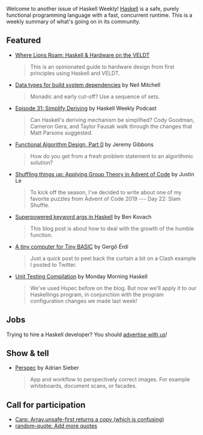 Welcome to another issue of Haskell Weekly!
[Haskell](https://www.haskell.org) is a safe, purely functional programming language with a fast, concurrent runtime.
This is a weekly summary of what's going on in its community.

## Featured

- [Where Lions Roam: Haskell & Hardware on the VELDT](https://github.com/standardsemiconductor/VELDT-getting-started/tree/8901e0126f69a1012a0997e28f532cd8a8bcca3d)
  > This is an opinionated guide to hardware design from first principles using Haskell and VELDT.

- [Data types for build system dependencies](https://neilmitchell.blogspot.com/2020/11/data-types-for-build-system-dependencies.html) by Neil Mitchell
  > Monadic and early cut-off? Use a sequence of sets.

- [Episode 31: Simplify Deriving](https://haskellweekly.news/episode/31.html) by Haskell Weekly Podcast
  > Can Haskell's deriving mechanism be simplified? Cody Goodman, Cameron Gera, and Taylor Fausak walk through the changes that Matt Parsons suggested.

- [Functional Algorithm Design, Part 0](https://blog.sigplan.org/2020/11/17/functional-algorithm-design-part-0/) by Jeremy Gibbons
  > How do you get from a fresh problem statement to an algorithmic solution?

- [Shuffling things up: Applying Group Theory in Advent of Code](https://blog.jle.im/entry/shuffling-things-up.html) by Justin Le
  > To kick off the season, I've decided to write about one of my favorite puzzles from Advent of Code 2019 --- Day 22: Slam Shuffle.

- [Superpowered keyword args in Haskell](https://www.kovach.me/Superpowered_keyword_args_in_Haskell.html) by Ben Kovach
  > This blog post is about how to deal with the growth of the humble function.

- [A tiny computer for Tiny BASIC](https://unsafeperform.io/blog/2020-11-17-a_tiny_computer_for_tiny_basic/) by Gergő Érdi
  > Just a quick post to peel back the curtain a bit on a Clash example I posted to Twitter.

- [Unit Testing Compilation](https://mmhaskell.com/blog/2020/11/16/unit-testing-compilation) by Monday Morning Haskell
  > We've used Hspec before on the blog. But now we'll apply it to our Haskellings program, in conjunction with the program configuration changes we made last week!

## Jobs

Trying to hire a Haskell developer?
You should [advertise with us](https://haskellweekly.news/advertising.html)!

## Show & tell

- [Perspec](https://github.com/ad-si/Perspec/tree/2c1d5cdc414900e69aa830e1a5ec9eb5123d3525) by Adrian Sieber
  > App and workflow to perspectively correct images. For example whiteboards, document scans, or facades.

## Call for participation

-   [Carp: Array.unsafe-first returns a copy (which is confusing)](https://github.com/carp-lang/Carp/issues/970)
-   [random-quote: Add more quotes](https://github.com/TheMC47/random-quote/issues/3)
